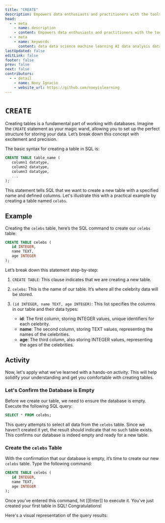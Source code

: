 ```yaml
---
title: "CREATE"
description: Empowers data enthusiasts and practitioners with the tools and knowledge to unlock the potential of data.
head:
  - - meta
    - name: description
    - content: Empowers data enthusiasts and practitioners with the tools and knowledge to unlock the potential of data.
  - - meta
    - name: keywords
      content: data data science machine learning AI data analysis data-driven data enthusiasts data practitioners
lastUpdated: false
editLink: false
footer: false
prev: false
next: false
contributors:
  - - detail
    - name: Noey Ignacio
    - website_url: https://github.com/noeyislearning
---
```


# `CREATE`

Creating tables is a fundamental part of working with databases. Imagine the `CREATE` statement as your magic wand, allowing you to set up the perfect structure for storing your data. Let’s break down this concept with excitement and precision.

The basic syntax for creating a table in SQL is:

```sql :line-numbers
CREATE TABLE table_name (
   column1 datatype,
   column2 datatype,
   column3 datatype,
   ...
);
```

This statement tells SQL that we want to create a new table with a specified name and defined columns. Let's illustrate this with a practical example by creating a table named `celebs`.

## Example

Creating the `celebs` table, here’s the SQL command to create our `celebs` table:

```sql :line-numbers
CREATE TABLE celebs (
   id INTEGER,
   name TEXT,
   age INTEGER
);
```

Let’s break down this statement step-by-step:

1. `CREATE TABLE`: This clause indicates that we are creating a new table.
2. `celebs`: This is the name of our table. It’s where all the celebrity data will be stored.
3. `(id INTEGER, name TEXT, age INTEGER)`: This list specifies the columns in our table and their data types:

   - **id**: The first column, storing INTEGER values, unique identifiers for each celebrity.
   - **name**: The second column, storing TEXT values, representing the names of the celebrities.
   - **age**: The third column, also storing INTEGER values, representing the ages of the celebrities.

## Activity

Now, let's apply what we’ve learned with a hands-on activity. This will help solidify your understanding and get you comfortable with creating tables.

### Let's Confirm the Database is Empty

Before we create our table, we need to ensure the database is empty. Execute the following SQL query:

```sql :line-numbers
SELECT * FROM celebs;
```

This query attempts to select all data from the `celebs` table. Since we haven’t created it yet, the result should indicate that no such table exists. This confirms our database is indeed empty and ready for a new table.

### Create the `celebs` Table

With the confirmation that our database is empty, it’s time to create our new `celebs` table. Type the following command:

```sql :line-numbers
CREATE TABLE celebs (
   id INTEGER,
   name TEXT,
   age INTEGER
);
```

Once you’ve entered this command, hit [[Enter]] to execute it. You’ve just created your first table in SQL! Congratulations!

Here's a visual representation of the query results:

<!--@include: ../../_includes/tables/query-results-from-create.md-->
